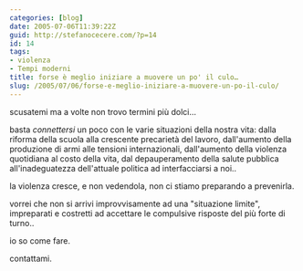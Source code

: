 ```yaml
---
categories: [blog]
date: 2005-07-06T11:39:22Z
guid: http://stefanocecere.com/?p=14
id: 14
tags:
- violenza
- Tempi moderni
title: forse è meglio iniziare a muovere un po' il culo…
slug: /2005/07/06/forse-e-meglio-iniziare-a-muovere-un-po-il-culo/
---
```


<img src='/wp-content/culo_salta.jpg' alt='' align='left' />scusatemi ma a volte non trovo termini più dolci…

basta _connettersi_ un poco con le varie situazioni della nostra vita: dalla riforma della scuola alla crescente precarietà del lavoro, dall'aumento della produzione di armi alle tensioni internazionali, dall'aumento della violenza quotidiana al costo della vita, dal depauperamento della salute pubblica all'inadeguatezza dell'attuale politica ad interfacciarsi a noi..

la violenza cresce, e non vedendola, non ci stiamo preparando a prevenirla.

vorrei che non si arrivi improvvisamente ad una "situazione limite", impreparati e costretti ad accettare le compulsive risposte del più forte di turno..

io so come fare.
  
contattami.
